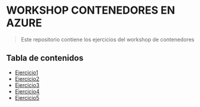 # WORKSHOP CONTENEDORES EN AZURE

> Este repositorio contiene los ejercicios del workshop de contenedores


## Tabla de contenidos

>

- [Ejercicio1](ejercicio1/README.md)
- [Ejercicio2](#exe2)
- [Ejercicio3](#exe3)
- [Ejercicio4](#exe4)
- [Ejercicio5](#exe5)
